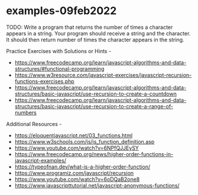 # examples-09feb2022

TODO: Write a program that returns the number of times a character appears in a string. Your program should receive a string and the character. It should then return number of times the character appears in the string.

Practice Exercises with Solutions or Hints -
- https://www.freecodecamp.org/learn/javascript-algorithms-and-data-structures/#functional-programming
- https://www.w3resource.com/javascript-exercises/javascript-recursion-functions-exercises.php
- https://www.freecodecamp.org/learn/javascript-algorithms-and-data-structures/basic-javascript/use-recursion-to-create-a-countdown
- https://www.freecodecamp.org/learn/javascript-algorithms-and-data-structures/basic-javascript/use-recursion-to-create-a-range-of-numbers

Additional Resources -
- https://eloquentjavascript.net/03_functions.html
- https://www.w3schools.com/js/js_function_definition.asp
- https://www.youtube.com/watch?v=6NPfQJJEySY
- https://www.freecodecamp.org/news/higher-order-functions-in-javascript-examples/
- https://typeofnan.dev/what-is-a-higher-order-function/
- https://www.programiz.com/javascript/recursion
- https://www.youtube.com/watch?v=6oDQaB2one8
- https://www.javascripttutorial.net/javascript-anonymous-functions/
